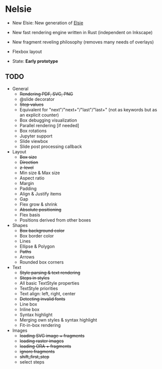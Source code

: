 # Nelsie

* New Elsie: New generation of [Elsie](https://github.com/spirali/elsie)
* New fast rendering engine written in Rust (independent on Inkscape)
* New fragment reveling philosophy (removes many needs of overlays)
* Flexbox layout

* State: **Early prototype**

## TODO

* General
    * ~~Rendering PDF, SVG, PNG~~
    * @slide decorator
    * ~~Step values~~
    * Equivalent for "next"/"next+"/"last"/"last+" (not as keywords but as an explicit counter)
    * Box debugging visualization
    * Parallel rendering [if needed]
    * Box rotations
    * Jupyter support
    * Slide viewbox
    * Slide post processing callback
* Layout
    * ~~Box size~~
    * ~~Direction~~
    * ~~z-level~~
    * Min size & Max size
    * Aspect ratio
    * Margin
    * Padding
    * Align & Justify items
    * Gap
    * Flex grow & shrink
    * ~~Absolute positioning~~
    * Flex basis
    * Positions derived from other boxes
* Shapes
    * ~~Box background color~~
    * Box border color
    * Lines
    * Ellipse & Polygon
    * ~~Paths~~
    * Arrows
    * Rounded box corners
* Text
    * ~~Style parsing & text rendering~~
    * ~~Steps in styles~~
    * All basic TextStyle properties
    * TextStyle priorities
    * Text align: left, right, center
    * ~~Detecting invalid fonts~~
    * Line box
    * Inline box
    * Syntax highlight
    * Merging own styles & syntax highlight
    * Fit-in-box rendering
* Images
    * ~~loading SVG image + fragments~~
    * ~~loading raster images~~
    * ~~loading ORA + fragments~~
    * ~~ignore fragments~~
    * ~~shift_first_step~~
    * select steps
